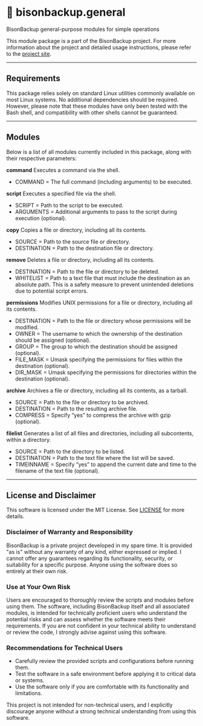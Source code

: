 # 🧰 bisonbackup.general
BisonBackup general-purpose modules for simple operations

This module package is a part of the BisonBackup project. For more information about the project and detailed usage instructions, please refer to the [project site](https://github.com/SilverLPs/BisonBackup).

---

## Requirements
This package relies solely on standard Linux utilities commonly available on most Linux systems. 
No additional dependencies should be required.  
However, please note that these modules have only been tested with the Bash shell, and compatibility with other shells cannot be guaranteed.

---

## Modules
Below is a list of all modules currently included in this package, along with their respective parameters:

**command**
Executes a command via the shell.
- COMMAND = The full command (including arguments) to be executed.

**script**
Executes a specified file via the shell.
- SCRIPT = Path to the script to be executed.
- ARGUMENTS = Additional arguments to pass to the script during execution (optional).

**copy**
Copies a file or directory, including all its contents.
- SOURCE = Path to the source file or directory.
- DESTINATION = Path to the destination file or directory.

**remove**
Deletes a file or directory, including all its contents.
- DESTINATION = Path to the file or directory to be deleted.
- WHITELIST = Path to a text file that must include the destination as an absolute path. This is a safety measure to prevent unintended deletions due to potential script errors.

**permissions**
Modifies UNIX permissions for a file or directory, including all its contents.
- DESTINATION = Path to the file or directory whose permissions will be modified.
- OWNER = The username to which the ownership of the destination should be assigned (optional).
- GROUP = The group to which the destination should be assigned (optional).
- FILE_MASK = Umask specifying the permissions for files within the destination (optional).
- DIR_MASK = Umask specifying the permissions for directories within the destination (optional).

**archive**
Archives a file or directory, including all its contents, as a tarball.
- SOURCE = Path to the file or directory to be archived.
- DESTINATION = Path to the resulting archive file.
- COMPRESS = Specify “yes” to compress the archive with gzip (optional).

**filelist**
Generates a list of all files and directories, including all subcontents, within a directory.
- SOURCE = Path to the directory to be listed.
- DESTINATION = Path to the text file where the list will be saved.
- TIMEINNAME = Specify “yes” to append the current date and time to the filename of the text file (optional).

---

## License and Disclaimer

This software is licensed under the MIT License. See [LICENSE](LICENSE) for more details.

### Disclaimer of Warranty and Responsibility

BisonBackup is a private project developed in my spare time. It is provided "as is" without any warranty of any kind, either expressed or implied. I cannot offer any guarantees regarding its functionality, security, or suitability for a specific purpose. Anyone using the software does so entirely at their own risk.

### Use at Your Own Risk

Users are encouraged to thoroughly review the scripts and modules before using them. The software, including BisonBackup itself and all associated modules, is intended for technically proficient users who understand the potential risks and can assess whether the software meets their requirements. If you are not confident in your technical ability to understand or review the code, I strongly advise against using this software.

### Recommendations for Technical Users

- Carefully review the provided scripts and configurations before running them.
- Test the software in a safe environment before applying it to critical data or systems. 
- Use the software only if you are comfortable with its functionality and limitations.

This project is not intended for non-technical users, and I explicitly discourage anyone without a strong technical understanding from using this software.

